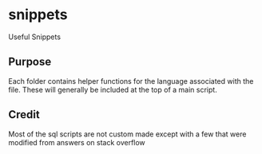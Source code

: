 # snippets
Useful Snippets

## Purpose
Each folder contains helper functions for the language associated with the file.
These will generally be included at the top of a main script.

## Credit
Most of the sql scripts are not custom made except with a few that were modified from answers on stack overflow